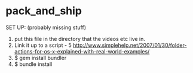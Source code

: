 # pack_and_ship

SET UP: (probably missing stuff)
1. put this file in the directory that the videos etc live in.
2. Link it up to a script -
  5 http://www.simplehelp.net/2007/01/30/folder-actions-for-os-x-explained-with-real-world-examples/
3. $ gem install bundler
4. $ bundle install

